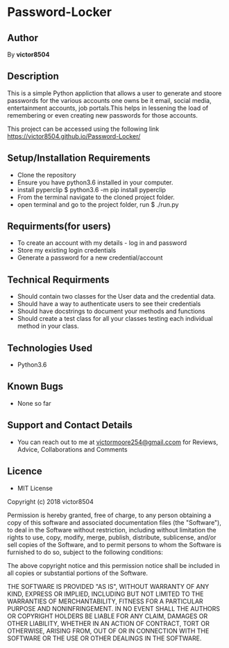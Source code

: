 # Password-Locker

## Author
By **victor8504**

## Description
This is a simple Python appliction that allows a user to generate and stoore passwords for the various accounts one owns be it email, social media, entertainment accounts, job portals.This helps in lessening the load of remembering or even creating new passwords for those accounts.

This project can be accessed using the following link https://victor8504.github.io/Password-Locker/ 

## Setup/Installation Requirements
* Clone the repository
* Ensure you have python3.6 installed in your computer.
* install pyperclip $ python3.6 -m pip install pyperclip
* From the terminal navigate to the cloned project folder.
* open terminal and go to the project folder, run $ ./run.py

## Requirments(for users)
* To create an account with my details - log in and password
* Store my existing login credentials
* Generate a password for a new credential/account

## Technical Requirments
* Should contain two classes for the User data and the credential data.
* Should have a way to authenticate users to see their credentials
* Should have docstrings to document your methods and functions
* Should create a test class for all your classes testing each individual method in your class.

## Technologies Used
* Python3.6

## Known Bugs
* None so far

## Support and Contact Details
* You can reach out to me at victormoore254@gmail.ccom for Reviews, Advice, Collaborations and Comments

## Licence
* MIT License

Copyright (c) 2018 victor8504

Permission is hereby granted, free of charge, to any person obtaining a copy
of this software and associated documentation files (the "Software"), to deal
in the Software without restriction, including without limitation the rights
to use, copy, modify, merge, publish, distribute, sublicense, and/or sell
copies of the Software, and to permit persons to whom the Software is
furnished to do so, subject to the following conditions:

The above copyright notice and this permission notice shall be included in all
copies or substantial portions of the Software.

THE SOFTWARE IS PROVIDED "AS IS", WITHOUT WARRANTY OF ANY KIND, EXPRESS OR
IMPLIED, INCLUDING BUT NOT LIMITED TO THE WARRANTIES OF MERCHANTABILITY,
FITNESS FOR A PARTICULAR PURPOSE AND NONINFRINGEMENT. IN NO EVENT SHALL THE
AUTHORS OR COPYRIGHT HOLDERS BE LIABLE FOR ANY CLAIM, DAMAGES OR OTHER
LIABILITY, WHETHER IN AN ACTION OF CONTRACT, TORT OR OTHERWISE, ARISING FROM,
OUT OF OR IN CONNECTION WITH THE SOFTWARE OR THE USE OR OTHER DEALINGS IN THE
SOFTWARE.

